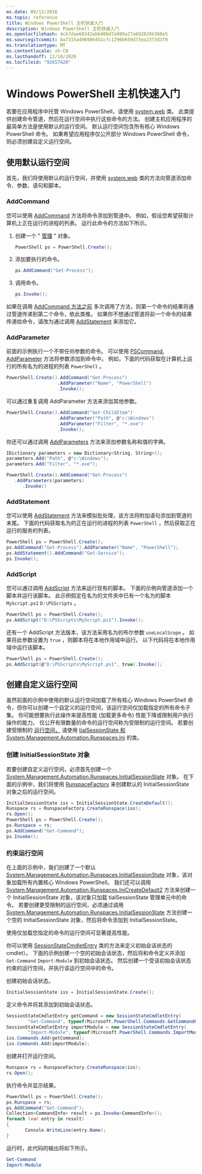 ```yaml
---
ms.date: 09/12/2016
ms.topic: reference
title: Windows PowerShell 主机快速入门
description: Windows PowerShell 主机快速入门
ms.openlocfilehash: 4cb7dae60342abb40bd7a989a27a692826b360e5
ms.sourcegitcommit: ba7315a496986451cfc1296b659d73ea2373d3f0
ms.translationtype: MT
ms.contentlocale: zh-CN
ms.lasthandoff: 12/10/2020
ms.locfileid: "92657420"
---
```

# <a name="windows-powershell-host-quickstart"></a>Windows PowerShell 主机快速入门

若要在应用程序中托管 Windows PowerShell，请使用 [system.web](/dotnet/api/System.Management.Automation.PowerShell) 类。
此类提供创建命令管道，然后在运行空间中执行这些命令的方法。
创建主机应用程序的最简单方法是使用默认的运行空间。
默认运行空间包含所有核心 Windows PowerShell 命令。
如果希望应用程序仅公开部分 Windows PowerShell 命令，则必须创建自定义运行空间。

## <a name="using-the-default-runspace"></a>使用默认运行空间

首先，我们将使用默认的运行空间，并使用 [system.web](/dotnet/api/System.Management.Automation.PowerShell) 类的方法向管道添加命令、参数、语句和脚本。

### <a name="addcommand"></a>AddCommand

您可以使用 [AddCommand](/dotnet/api/System.Management.Automation.PowerShell.AddCommand) 方法将命令添加到管道中。
例如，假设您希望获取计算机上正在运行的进程的列表。
运行此命令的方法如下所示。

1. 创建一个 " [管理](/dotnet/api/System.Management.Automation.PowerShell) " 对象。

   ```csharp
   PowerShell ps = PowerShell.Create();
   ```

2. 添加要执行的命令。

   ```csharp
   ps.AddCommand("Get-Process");
   ```

3. 调用命令。

   ```csharp
   ps.Invoke();
   ```

如果在调用 [AddCommand 方法之前](/dotnet/api/System.Management.Automation.PowerShell.Invoke) 多次调用了方法，则第一个命令的结果将通过管道传递到第二个命令，依此类推。
如果你不想通过管道将前一个命令的结果传递给命令，请改为通过调用 [AddStatement](/dotnet/api/System.Management.Automation.PowerShell.AddStatement) 来添加它。

### <a name="addparameter"></a>AddParameter

前面的示例执行一个不带任何参数的命令。
可以使用 [PSCommand. AddParameter](/dotnet/api/System.Management.Automation.PSCommand.AddParameter) 方法将参数添加到命令中。
例如，下面的代码获取在计算机上运行的所有名为的进程的列表 `PowerShell` 。

```csharp
PowerShell.Create().AddCommand("Get-Process")
                   .AddParameter("Name", "PowerShell")
                   .Invoke();
```

可以通过重复调用 AddParameter 方法来添加其他参数。

```csharp                   
PowerShell.Create().AddCommand("Get-ChildItem")
                   .AddParameter("Path", @"c:\Windows")
                   .AddParameter("Filter", "*.exe")
                   .Invoke();
```

你还可以通过调用 [AddParameters](/dotnet/api/System.Management.Automation.PowerShell.AddParameters) 方法来添加参数名称和值的字典。

```csharp
IDictionary parameters = new Dictionary<String, String>();
parameters.Add("Path", @"c:\Windows");
parameters.Add("Filter", "*.exe");

PowerShell.Create().AddCommand("Get-Process")
   .AddParameters(parameters)
      .Invoke()

```

### <a name="addstatement"></a>AddStatement

您可以使用 [AddStatement](/dotnet/api/System.Management.Automation.PowerShell.AddStatement) 方法来模拟批处理，该方法将附加语句添加到管道的末尾。
下面的代码获取名为的正在运行的进程的列表 `PowerShell` ，然后获取正在运行的服务的列表。

```csharp
PowerShell ps = PowerShell.Create();
ps.AddCommand("Get-Process").AddParameter("Name", "PowerShell");
ps.AddStatement().AddCommand("Get-Service");
ps.Invoke();
```

### <a name="addscript"></a>AddScript

您可以通过调用 [AddScript](/dotnet/api/System.Management.Automation.PowerShell.AddScript) 方法来运行现有的脚本。
下面的示例向管道添加一个脚本并运行该脚本。
此示例假定在名为的文件夹中已有一个名为的脚本 `MyScript.ps1` `D:\PSScripts` 。

```csharp
PowerShell ps = PowerShell.Create();
ps.AddScript("D:\PSScripts\MyScript.ps1").Invoke();
```

还有一个 AddScript 方法版本，该方法采用名为的布尔参数 `useLocalScope` 。
如果将此参数设置为 `true` ，则脚本将在本地作用域中运行。
以下代码将在本地作用域中运行该脚本。

```csharp
PowerShell ps = PowerShell.Create();
ps.AddScript(@"D:\PSScripts\MyScript.ps1", true).Invoke();
```

## <a name="creating-a-custom-runspace"></a>创建自定义运行空间

虽然前面的示例中使用的默认运行空间加载了所有核心 Windows PowerShell 命令，但你可以创建一个自定义的运行空间，该运行空间仅加载指定的所有命令子集。
你可能想要执行此操作来提高性能 (加载更多命令) 性能下降或限制用户执行操作的能力。
仅公开有限数量的命令的运行空间称为受限制的运行空间。
若要创建受限制的 [运行空间，](/dotnet/api/System.Management.Automation.Runspaces.Runspace) 请使用 [ tialSessionState 和System.Management.Automation.Runspaces.Ini](/dotnet/api/System.Management.Automation.Runspaces.InitialSessionState) 的类。

### <a name="creating-an-initialsessionstate-object"></a>创建 InitialSessionState 对象

若要创建自定义运行空间，必须首先创建一个 [System.Management.Automation.Runspaces.InitialSessionState](/dotnet/api/System.Management.Automation.Runspaces.InitialSessionState) 对象。
在下面的示例中，我们将使用 [RunspaceFactory](/dotnet/api/System.Management.Automation.Runspaces.RunspaceFactory) 来创建默认的 InitialSessionState 对象之后的运行空间。

```csharp
InitialSessionState iss = InitialSessionState.CreateDefault();
Runspace rs = RunspaceFactory.CreateRunspace(iss);
rs.Open();
PowerShell ps = PowerShell.Create();
ps.Runspace = rs;
ps.AddCommand("Get-Command");
ps.Invoke();
```

### <a name="constraining-the-runspace"></a>约束运行空间

在上面的示例中，我们创建了一个默认 [System.Management.Automation.Runspaces.InitialSessionState](/dotnet/api/System.Management.Automation.Runspaces.InitialSessionState) 对象，该对象加载所有内置核心 Windows PowerShell。
我们还可以调用 [System.Management.Automation.Runspaces.IniCreateDefault2](/dotnet/api/System.Management.Automation.Runspaces.InitialSessionState.CreateDefault2) 方法来创建一个 InitialSessionState 对象，该对象只加载 tialSessionState 管理单元中的命令。
若要创建更受限制的运行空间，必须通过调用 [System.Management.Automation.Runspaces.InitialSessionState](/dotnet/api/System.Management.Automation.Runspaces.InitialSessionState.Create) 方法创建一个空的 InitialSessionState 对象，然后将命令添加到 InitialSessionState。

使用仅加载您指定的命令的运行空间可显著提高性能。

你可以使用 [SessionStateCmdletEntry](/dotnet/api/System.Management.Automation.Runspaces.SessionStateCmdletEntry) 类的方法来定义初始会话状态的 cmdlet）。
下面的示例创建一个空的初始会话状态，然后将和命令定义并添加 `Get-Command` `Import-Module` 到初始会话状态。
然后创建一个受该初始会话状态约束的运行空间，并执行该运行空间中的命令。

创建初始会话状态。

```csharp
InitialSessionState iss = InitialSessionState.Create();
```

定义命令并将其添加到初始会话状态。

```csharp
SessionStateCmdletEntry getCommand = new SessionStateCmdletEntry(
        "Get-Command", typeof(Microsoft.PowerShell.Commands.GetCommandCommand), "");
SessionStateCmdletEntry importModule = new SessionStateCmdletEntry(
        "Import-Module", typeof(Microsoft.PowerShell.Commands.ImportModuleCommand), "");
iss.Commands.Add(getCommand);
iss.Commands.Add(importModule);
```

创建并打开运行空间。

```csharp
Runspace rs = RunspaceFactory.CreateRunspace(iss);
rs.Open();
```

执行命令并显示结果。

```csharp
PowerShell ps = PowerShell.Create();
ps.Runspace = rs;
ps.AddCommand("Get-Command");
Collection<CommandInfo> result = ps.Invoke<CommandInfo>();
foreach (var entry in result)
{
       Console.WriteLine(entry.Name);
}
```

运行时，此代码的输出将如下所示。

```powershell
Get-Command
Import-Module
```
